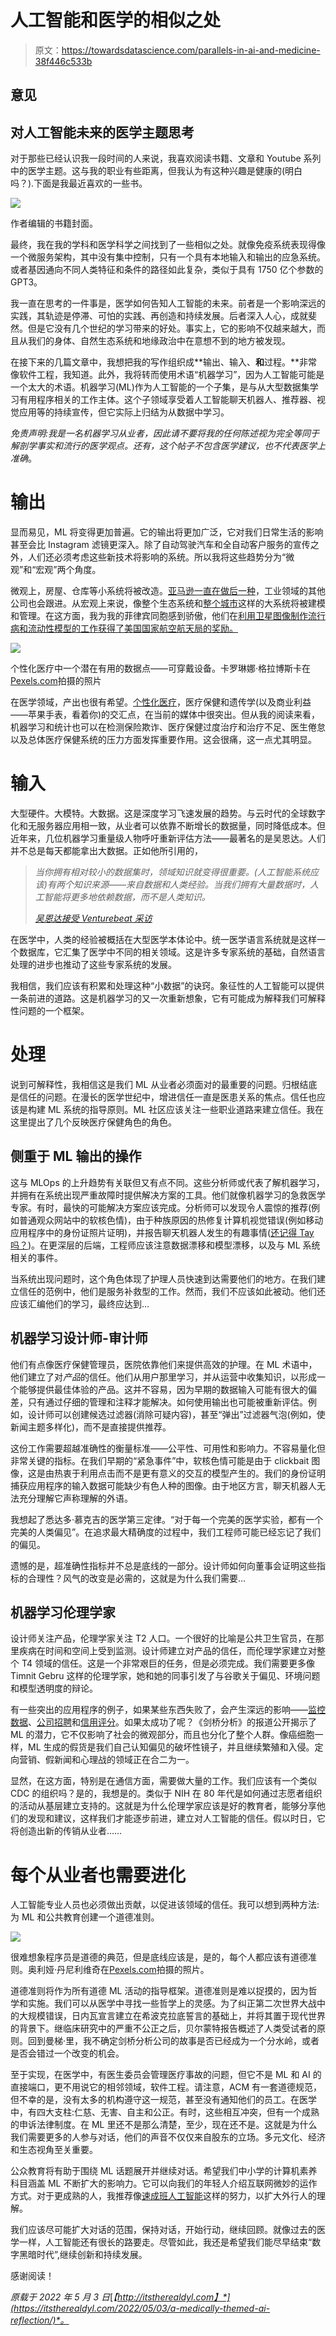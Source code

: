 # 人工智能和医学的相似之处

> 原文：<https://towardsdatascience.com/parallels-in-ai-and-medicine-38f446c533b>

## 意见

## 对人工智能未来的医学主题思考

对于那些已经认识我一段时间的人来说，我喜欢阅读书籍、文章和 Youtube 系列中的医学主题。这与我的职业有些距离，但我认为有这种兴趣是健康的(明白吗？).下面是我最近喜欢的一些书。

![](img/bacc72aee4f46ec39f6297de6202a536.png)

作者编辑的书籍封面。

最终，我在我的学科和医学科学之间找到了一些相似之处。就像免疫系统表现得像一个微服务架构，其中没有集中控制，只有一个具有本地输入和输出的应急系统。或者基因通向不同人类特征和条件的路径如此复杂，类似于具有 1750 亿个参数的 GPT3。

我一直在思考的一件事是，医学如何告知人工智能的未来。前者是一个影响深远的实践，其轨迹是停滞、可怕的实践、再创造和持续发展。后者深入人心，成就斐然。但是它没有几个世纪的学习带来的好处。事实上，它的影响不仅越来越大，而且从我们的身体、自然生态系统和地缘政治中在意想不到的地方被发现。

在接下来的几篇文章中，我想把我的写作组织成**输出、输入、**和**过程。**非常像软件工程，我知道。此外，我将转而使用术语“机器学习”，因为人工智能可能是一个太大的术语。机器学习(ML)作为人工智能的一个子集，是与从大型数据集学习有用程序相关的工作主体。这个子领域享受着人工智能聊天机器人、推荐器、视觉应用等的持续宣传，但它实际上归结为从数据中学习。

*免责声明:我是一名机器学习从业者，因此请不要将我的任何陈述视为完全等同于解剖学事实和流行的医学观点。还有，这个帖子不包含医学建议，也不代表医学上准确*。

# 输出

显而易见，ML 将变得更加普遍。它的输出将更加广泛，它对我们日常生活的影响甚至会比 Instagram 滤镜更深入。除了自动驾驶汽车和全自动客户服务的宣传之外，人们还必须考虑这些新技术将影响的系统。所以我将这些趋势分为“微观”和“宏观”两个角度。

微观上，房屋、仓库等小系统将被改造。[亚马逊一直在做后一种](https://www.vox.com/recode/2019/12/11/20982652/robots-amazon-warehouse-jobs-automation)，工业领域的其他公司也会跟进。从宏观上来说，像整个生态系统和[整个城市](https://www.scmp.com/news/china/science/article/3136661/across-china-ai-city-brains-are-changing-how-government-runs)这样的大系统将被建模和管理。在这方面，我为我的菲律宾同胞感到骄傲，他们在[利用卫星图像制作流行病和流动性模型的工作获得了美国国家航空航天局的奖励。](https://www.spacetechasia.com/filipino-startup-cirrolytix-wins-earth-observation-award-for-tools-such-as-dengue-hotspot-prediction/)

![](img/0f008f6bc4fc0c0b9f585d369ee3b2f5.png)

个性化医疗中一个潜在有用的数据点——可穿戴设备。卡罗琳娜·格拉博斯卡在[Pexels.com](https://www.pexels.com/photo/anonymous-sportswoman-checking-smart-watch-and-sitting-on-mat-4498483/)拍摄的照片

在医学领域，产出也很有希望。[个性化医疗](https://www.genome.gov/genetics-glossary/Personalized-Medicine)，医疗保健和遗传学(以及商业利益——苹果手表，看着你)的交汇点，在当前的媒体中很突出。但从我的阅读来看，机器学习和统计也可以在检测保险欺诈、医疗保健过度治疗和治疗不足、医生倦怠以及总体医疗保健系统的压力方面发挥重要作用。这会很痛，这一点尤其明显。

# 输入

大型硬件。大模特。大数据。这是深度学习飞速发展的趋势。与云时代的全球数字化和无服务器应用相一致，从业者可以依靠不断增长的数据量，同时降低成本。但近年来，几位机器学习重量级人物呼吁重新评估方法——最著名的是吴恩达。人们并不总是每天都能拿出大数据。正如他所引用的，

> *当你拥有相对较小的数据集时，领域知识就变得很重要。(人工智能系统应该)有两个知识来源——来自数据和人类经验。当我们拥有大量数据时，人工智能将更多地依赖数据，而不是人类知识。*
> 
> [*吴恩达接受 Venturebeat 采访*](https://venturebeat.com/2022/03/21/andrew-ng-predicts-the-next-10-years-in-ai/)

在医学中，人类的经验被概括在大型医学本体论中。统一医学语言系统就是这样一个数据库，它汇集了医学中不同的相关领域。这是许多专家系统的基础，自然语言处理的进步也推动了这些专家系统的发展。

我相信，我们应该有积累和处理这种“小数据”的诀窍。象征性的人工智能可以提供一条前进的道路。这是机器学习的又一次重新想象，它有可能成为解释我们可解释性问题的一个框架。

# 处理

说到可解释性，我相信这是我们 ML 从业者必须面对的最重要的问题。归根结底是信任的问题。在漫长的医学世纪中，增进信任一直是医患关系的焦点。信任也应该是构建 ML 系统的指导原则。ML 社区应该关注一些职业道路来建立信任。我在这里提出了几个反映医疗保健角色的角色。

## 侧重于 ML 输出的操作

这与 MLOps 的上升趋势有关联但又有点不同。这些分析师或代表了解机器学习，并拥有在系统出现严重故障时提供解决方案的工具。他们就像机器学习的急救医学专家。有时，最快的可能解决方案应该完成。分析师可以发现令人震惊的推荐(例如普通观众网站中的软核色情)，由于种族原因的热修复计算机视觉错误(例如移动应用程序中的身份证照片证明)，并报告聊天机器人发生的有趣事情([还记得 Tay 吗？](https://www.zdnet.com/article/microsoft-and-the-learnings-from-its-failed-tay-artificial-intelligence-bot/))。在更深层的后端，工程师应该注意数据漂移和模型漂移，以及与 ML 系统相关的事件。

当系统出现问题时，这个角色体现了护理人员快速到达需要他们的地方。在我们建立信任的范例中，他们是服务补救型的工作。然而，我们不应该如此被动。他们还应该汇编他们的学习，最终应达到…

## 机器学习设计师-审计师

他们有点像医疗保健管理员，医院依靠他们来提供高效的护理。在 ML 术语中，他们建立了对*产品*的信任。他们从用户那里学习，并从运营中收集知识，以形成一个能够提供最佳体验的产品。这并不容易，因为早期的数据输入可能有很大的偏差，只有通过仔细的管理和注释才能解决。如何使用输出也可能被重新评估。例如，设计师可以创建候选过滤器(消除可疑内容)，甚至“弹出”过滤器气泡(例如，使新闻主题多样化)，而不是直接提供推荐。

这份工作需要超越准确性的衡量标准——公平性、可用性和影响力。不容易量化但非常关键的指标。在我们早期的“紧急事件”中，软核色情可能是由于 clickbait 图像，这是由热衷于利用点击而不是更有意义的交互的模型产生的。我们的身份证明捕获应用程序的输入数据可能缺少有色人种的图像。由于地区方言，聊天机器人无法充分理解它声称理解的外语。

我想起了悉达多·慕克吉的医学第三定律。“对于每一个完美的医学实验，都有一个完美的人类偏见”。在追求最大精确度的过程中，我们工程师可能已经忘记了我们的偏见。

遗憾的是，超准确性指标并不总是底线的一部分。设计师如何向董事会证明这些指标的合理性？风气的改变是必需的，这就是为什么我们需要…

## 机器学习伦理学家

设计师关注产品，伦理学家关注 T2 人口。一个很好的比喻是公共卫生官员，在那里疾病在时间和空间上受到监测。设计师建立对产品的信任，而伦理学家建立对整个 T4 领域的信任。这是一个非常艰巨的任务，但是必须完成。我们需要更多像 Timnit Gebru 这样的伦理学家，她和她的同事引发了与谷歌关于偏见、环境问题和模型透明度的辩论。

有一些突出的应用程序的例子，如果某些东西失败了，会产生深远的影响——[监控数据](https://www.technologyreview.com/2022/03/03/1046676/police-surveillance-minnesota-george-floyd)、[公司招聘](https://hbr.org/2019/05/all-the-ways-hiring-algorithms-can-introduce-bias)和[信用评分](https://www.technologyreview.com/2021/06/17/1026519/racial-bias-noisy-data-credit-scores-mortgage-loans-fairness-machine-learning/)。如果太成功了呢？《剑桥分析》的报道公开揭示了 ML 的潜力，它不仅影响了社会的微观部分，而且也分化了整个人群。像癌细胞一样，ML 生成的假货是我们自己认知偏见的破坏性镜子，并且继续繁殖和入侵。定向营销、假新闻和心理战的领域正在合二为一。

显然，在这方面，特别是在通信方面，需要做大量的工作。我们应该有一个类似 CDC 的组织吗？是的，我想是的。类似于 NIH 在 80 年代是如何通过志愿者组织的活动从基层建立支持的。这就是为什么伦理学家应该是好的教育者，能够分享他们的发现和建议，这样我们才能逐步前进，建立对人工智能的信任。假以时日，它将创造出新的传销从业者……

# 每个从业者也需要进化

人工智能专业人员也必须做出贡献，以促进该领域的信任。我可以想到两种方法:为 ML 和公共教育创建一个道德准则。

![](img/b0fb106d4bbb55aa9975f6f21c028543.png)

很难想象程序员是道德的典范，但是底线应该是，是的，每个人都应该有道德准则。奥利娅·丹尼利维奇在[Pexels.com](https://www.pexels.com/photo/two-men-looking-at-a-laptop-4974920/)拍摄的照片。

道德准则将作为所有道德 ML 活动的指导框架。道德准则是难以捉摸的，因为哲学和实施。我们可以从医学中寻找一些哲学上的灵感。为了纠正第二次世界大战中的大规模错误，日内瓦宣言建立在希波克拉底誓言的基础上，并将其置于现代世界的背景下。继临床研究中的严重不公正之后，贝尔蒙特报告概述了人类受试者的原则。回到曼梯·里，我不确定剑桥分析公司的故事是否已经成为一个分水岭，或者是否会错过一个改变的机会。

至于实现，在医学中，有医生委员会管理医疗事故的问题，但它不是 ML 和 AI 的直接端口，更不用说它的相邻领域，软件工程。请注意，ACM 有一套道德规范，但不幸的是，没有太多的机构遵守这一规范，甚至没有通知他们的员工。在医学中，有四大支柱:仁慈、无害、自主和公正。有时，这些相互冲突，但有一个成熟的申诉法律制度。在 ML 里还不是那么清楚，至少，现在还不是。这就是为什么我们需要更多的人参与对话，他们的声音不仅仅来自股东的立场。多元文化、经济和生态视角至关重要。

公众教育将有助于围绕 ML 话题展开并继续对话。希望我们中小学的计算机素养科目涵盖 ML 不断扩大的影响力。它可以向我们的年轻人介绍互联网微妙的运作方式。对于更成熟的人，我推荐像[速成班人工智能](https://www.youtube.com/watch?v=GvYYFloV0aA&list=PL8dPuuaLjXtO65LeD2p4_Sb5XQ51par_b)这样的努力，以扩大外行人的理解。

我们应该尽可能扩大对话的范围，保持对话，开始行动，继续回顾。就像过去的医学一样，人工智能还有很长的路要走。尽管如此，我还是希望我们能尽早结束“数字黑暗时代”,继续创新和持续发展。

感谢阅读！

*原载于 2022 年 5 月 3 日*[*【http://itstherealdyl.com】*](https://itstherealdyl.com/2022/05/03/a-medically-themed-ai-reflection/)*。*